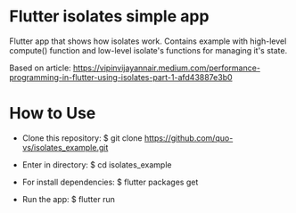 # Flutter isolates simple app
Flutter app that shows how isolates work. Contains example with high-level compute() function and low-level isolate's functions for managing it's state.

Based on article: https://vipinvijayannair.medium.com/performance-programming-in-flutter-using-isolates-part-1-afd43887e3b0

# How to Use

- Clone this repository:
$ git clone https://github.com/quo-vs/isolates_example.git

- Enter in directory:
$ cd isolates_example

- For install dependencies:
$ flutter packages get

- Run the app: 
$ flutter run
